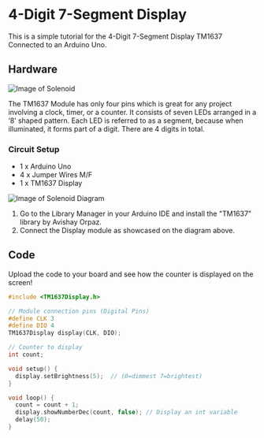 # 4-Digit 7-Segment Display

This is a simple tutorial for the 4-Digit 7-Segment Display TM1637 Connected to an Arduino Uno.

## Hardware
![Image of Solenoid](./Images/solenoid.jpeg)

The TM1637 Module has only four pins which is great for any project involving a clock, timer, or a counter.
It consists of seven LEDs arranged in a ‘8’ shaped pattern. Each LED is referred to as a segment, because when illuminated, it forms part of a digit. There are 4 digits in total.


### Circuit Setup

* 1 x Arduino Uno
* 4 x Jumper Wires M/F
* 1 x TM1637 Display


 ![Image of Solenoid Diagram](./Images/solenoid-diagram.jpg)

1. Go to the Library Manager in your Arduino IDE and install the "TM1637" library by Avishay Orpaz.
2. Connect the Display module as showcased on the diagram above.


## Code
Upload the code to your board and see how the counter is displayed on the screen!
```C++
#include <TM1637Display.h>

// Module connection pins (Digital Pins)
#define CLK 3
#define DIO 4
TM1637Display display(CLK, DIO);

// Counter to display
int count;

void setup() {
  display.setBrightness(5);  // (0=dimmest 7=brightest)
}

void loop() {
  count = count + 1;
  display.showNumberDec(count, false); // Display an int variable 
  delay(50);
}

```


